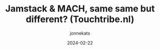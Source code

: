---
title:  "Jamstack & MACH, same same but different? (Touchtribe.nl)"
date: 2024-02-22
author: jonnekats
comments: true
image: ./images/jamstack-mach.svg
tags: [Composable]
external: true
url: https://touchtribe.nl/en/blog/jamstack-vs-mach
description: "If you are interested in composable web architecture or composable commerce you will probably have heard of the terms Jamstack and MACH. In Thailand there is a saying: 'same same but different', which means something is similar, or according to Urban Dictionary, it's used to describe subtle nuances. Keep reading to learn about Jamstack and MACH and if they are 'same same but different' or just plain different."
---